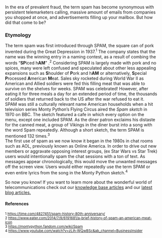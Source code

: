 In the era of prevalent fraud, the term spam has become synonymous with persistent telemarketers calling, massive amount of emails from companies you shopped at once, and advertisements filling up your mailbox. But how did that come to be?   
### Etymology 
The term spam was first introduced through SPAM, the square can of pork invented during the Great Depression in 1937.<sup>1</sup> The company states that the name was the winning entry in a naming contest, as a result  of combing the words “**SP**iced h**AM**” .<sup>2</sup> Considering SPAM is largely made with pork and no spices, many were left confused and speculated about other less appealing expansions such as **S**houlder of **P**ork and h**AM** or alternatively, **S**pecial **P**rocessed **A**merican **M**eat.  Sales sky rocketed during World War II as American and Allied soldiers were fed this filling meat that was able to survive on the shelves for weeks. SPAM was celebrated! However, after eating it for three meals a day for an extended period of time, the thousands of soldiers that returned back to the US after the war refused to eat it.  
SPAM was still a culturally relevant name American households when a hit television series Monty Python’s Flying Circus aired the *Spam sketch* in 1970 on BBC. The sketch featured a cafe in which every option on the menu, except one included SPAM. As the diner patron  exclaims his distaste for the canned meat, a group of Vikings in the diner burst into a song with the word Spam repeatedly. Although a short sketch, the term SPAM is mentioned 132 times.<sup>3</sup>   
The first use of spam as we now know it began in the 1980s in chat rooms such as AOL, previously known as Online America. In order to drive out new members or aggravate opposing  interest groups, (ex Star Wars vs Star Trek) users would intentionally spam the chat sessions with a ton of text. As messages appear chronologically, this would move the unwanted messages off the screen view. Users would either repeatedly use the term SPAM or even entire lyrics from the song in the Monty Python sketch.<sup>4</sup> 

     
So now you know! If you want to learn more about the wonderful world of telecommunications check out our [knowledge base articles](https://www.sipstack.com/resources/knowledge-base/) and our [latest blog articles.](https://www.sipstack.com/resources/blog/)  

#### References  
<sup>1 <a href="https://time.com/4827451/spam-history-80th-anniversary/" class="ss-reference" target="_blank">https://time.com/4827451/spam-history-80th-anniversary/</a></sup>   
<sup>2 <a href="https://www.eater.com/2014/7/9/6191681/a-brief-history-of-spam-an-american-meat-icon" class="ss-reference" target="_blank">https://www.eater.com/2014/7/9/6191681/a-brief-history-of-spam-an-american-meat-icon</a></sup>   
<sup>3 <a href="https://montypython.fandom.com/wiki/Spam" class="ss-reference" target="_blank">https://montypython.fandom.com/wiki/Spam</a></sup>   
<sup>4 <a href="https://www.youtube.com/watch?v=zLih-WQwBSc&ab_channel=BusinessInsider" class="ss-reference" target="_blank">https://www.youtube.com/watch?v=zLih-WQwBSc&ab_channel=BusinessInsider</a></sup> 

